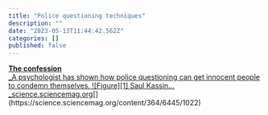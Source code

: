 ```yaml
---
title: "Police questioning techniques"
description: ""
date: "2023-05-13T11:44:42.562Z"
categories: []
published: false
---
```


[**The confession**  
_A psychologist has shown how police questioning can get innocent people to condemn themselves. !\[Figure\]\[1\] Saul Kassin…_science.sciencemag.org](https://science.sciencemag.org/content/364/6445/1022 "https://science.sciencemag.org/content/364/6445/1022")[](https://science.sciencemag.org/content/364/6445/1022)
